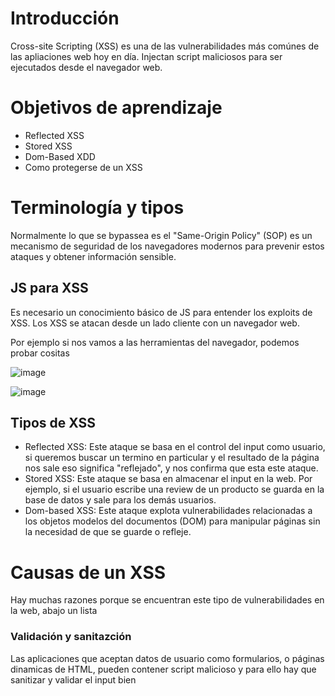 # Introducción

Cross-site Scripting (XSS) es una de las vulnerabilidades más comúnes de las apliaciones web hoy en día. Injectan script maliciosos para ser ejecutados desde el navegador web. 

# Objetivos de aprendizaje

- Reflected XSS
- Stored XSS
- Dom-Based XDD
- Como protegerse de un XSS

# Terminología y tipos

Normalmente lo que se bypassea es el "Same-Origin Policy" (SOP) es un mecanismo de seguridad de los navegadores modernos para prevenir estos ataques y obtener información sensible.

## JS para XSS

Es necesario un conocimiento básico de JS para entender los exploits de XSS. Los XSS se atacan desde un lado cliente con un navegador web.

Por ejemplo si nos vamos a las herramientas del navegador, podemos probar cositas

![image](https://github.com/user-attachments/assets/7775beca-04d2-4b60-b79b-7eb332be19cd)

![image](https://github.com/user-attachments/assets/4c5be4f0-7f31-43a0-9dbd-0187eb0b4bdb)

## Tipos de XSS

- Reflected XSS: Este ataque se basa en el control del input como usuario, si queremos buscar un termino en particular y el resultado de la página nos sale eso significa "reflejado", y nos confirma que esta este ataque.
- Stored XSS: Este ataque se basa en almacenar el input en la web. Por ejemplo, si el usuario escribe una review de un producto se guarda en la base de datos y sale para los demás usuarios.
- Dom-based XSS: Este ataque explota vulnerabilidades relacionadas a los objetos modelos del documentos (DOM) para manipular páginas sin la necesidad de que se guarde o refleje.

# Causas de un XSS

Hay muchas razones porque se encuentran este tipo de vulnerabilidades en la web, abajo un lista

### Validación y sanitazción

Las aplicaciones que aceptan datos de usuario como formularios, o páginas dinamicas de HTML, pueden contener script malicioso y para ello hay que sanitizar y validar el input bien

### 

